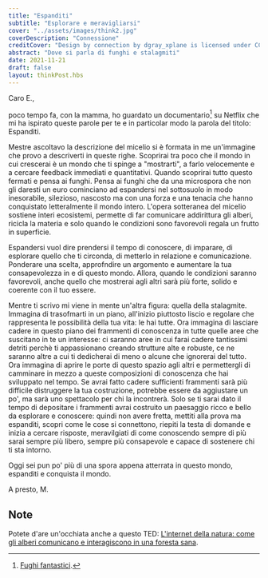 ```yaml
---
title: "Espanditi"
subtitle: "Esplorare e meravigliarsi"
cover: "../assets/images/think2.jpg"
coverDescription: "Connessione"
creditCover: "Design by connection by dgray_xplane is licensed under CC BY-ND 2.0"
abstract: "Dove si parla di funghi e stalagmiti"
date: 2021-11-21
draft: false
layout: thinkPost.hbs
---
```

Caro E.,

poco tempo fa, con la mamma, ho guardato un documentario[^1] su Netflix che mi ha ispirato queste parole per te e in particolar modo la parola  del titolo: Espanditi.

Mestre ascoltavo la descrizione del micelio si è formata in me un'immagine che provo a descriverti in queste righe.
Scoprirai tra poco che il mondo in cui crescerai è un mondo che ti spinge a "mostrarti", a farlo velocemente e a cercare feedback immediati e quantitativi. Quando scoprirai tutto questo fermati e pensa ai funghi.
Pensa ai funghi che da una microspora che non gli daresti un euro cominciano ad espandersi nel sottosuolo in modo inesorabile, silezioso, nascosto ma con una forza e una tenacia che hanno conquistato letteralmente il mondo intero. L'opera sotteranea del micelio sostiene interi ecosistemi, permette di far comunicare addirittura gli alberi, ricicla la materia e solo quando le condizioni sono favorevoli regala un frutto in superficie.

Espandersi vuol dire prendersi il tempo di conoscere, di imparare, di esplorare quello che ti circonda, di metterlo in relazione e comunicazione. Ponderare una scelta, approfndire un argomento e aumentare la tua consapevolezza in e di questo mondo. Allora, quando le condizioni saranno favorevoli, anche quello che mostrerai agli altri sarà più forte, solido e coerente con il tuo essere.

Mentre ti scrivo mi viene in mente un'altra figura: quella della stalagmite. Immagina di trasofmarti in un piano, all'inizio piuttosto liscio e regolare che rappresenta le possibilità della tua vita: le hai tutte.
Ora immagina di lasciare cadere in questo piano dei frammenti di conoscenza in tutte quelle aree che suscitano in te un interesse: ci saranno aree in cui farai cadere tantissimi detriti perchè ti appassionano creando strutture alte e robuste, ce ne saranno altre a cui ti dedicherai di meno o alcune che ignorerai del tutto. Ora immagina di aprire le porte di questo spazio agli altri e permettergli di camminare in mezzo a queste composizioni di conoscenza che hai sviluppato nel tempo.
Se avrai fatto cadere sufficienti frammenti sarà più difficile distruggere la tua costruzione, potrebbe essere da aggiustare un po', ma sarà uno spettacolo per chi la incontrerà.
Solo se ti sarai dato il tempo di depositare i frammenti avrai costruito un paesaggio ricco e bello da esplorare e conoscere: quindi non avere fretta, mettiti alla prova ma espanditi, scopri come le cose si connettono, riepiti la testa di domande e inizia a cercare risposte, meravilgiati di come conoscendo sempre di più sarai sempre più libero, sempre più consapevole e capace di sostenere chi ti sta intorno.

Oggi sei pun po' più di una spora appena atterrata in questo mondo, espanditi e conquista il mondo.

A presto,
M.

## Note
[^1]: [Fughi fantastici](https://www.netflix.com/it/title/81183477).

Potete d'are un'occhiata anche a questo TED: [L'internet della natura: come gli alberi comunicano e interagiscono in una foresta sana](https://www.youtube.com/watch?v=breDQqrkikM).